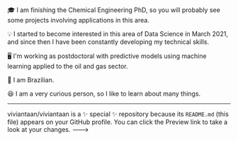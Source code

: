 🎓 I am finishing the Chemical Engineering PhD, so you will probably see some projects involving applications in this area.

💡 I started to become interested in this area of Data Science in March 2021, and since then I have been constantly developing my technical skills.

🖥️ I'm working as postdoctoral with predictive models using machine learning applied to the oil and gas sector.

🏡 I am Brazilian.

😆 I am a very curious person, so I like to learn about many things.

---
viviantaan/viviantaan is a ✨ special ✨ repository because its `README.md` (this file) appears on your GitHub profile.
You can click the Preview link to take a look at your changes.
--->
